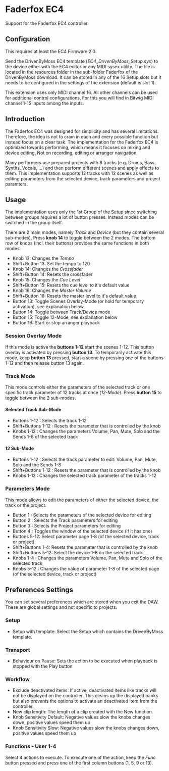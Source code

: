 # Faderfox EC4

Support for the Faderfox EC4 controller.

## Configuration

This requires at least the EC4 Firmware 2.0.

Send the DrivenByMoss EC4 template (*EC4_DrivenByMoss_Setup.syx*) to the device either with the EC4 editor or any MIDI sysex utility. The file is located in the resources folder in the sub-folder Faderfox of the DrivenByMoss download. It can be stored in any of the 16 Setup slots but it needs to be configured in the settings of the extension (default is slot 1).

This extension uses only MIDI channel 16. All other channels can be used for additional control configurations. For this you will find in Bitwig MIDI channel 1-15 inputs among the inputs.

## Introduction

The Faderfox EC4 was designed for simplicity and has several limitations. Therefore, the idea is not to cram in each and every possible function but instead focus on a clear task. The implementation for the Faderfox EC4 is optimized towards performing, which means it focuses on mixing and device editing. Not on recording, editing or arranger navigation.

Many performers use prepared projects with 8 tracks (e.g. Drums, Bass, Synths, Vocals, ...) and then perform different scenes and apply effects to them. This implementation supports 12 tracks with 12 scenes as well as editing parameters from the selected device, track parameters and project paramters.

## Usage

The implementation uses only the 1st Group of the Setup since switching between groups requires a lot of button presses. Instead modes can be switched in the group itself.

There are 2 main modes, namely *Track* and *Device* (but they contain several sub-modes). Press **knob 14** to toggle between the 2 modes.
The bottom row of knobs (incl. their buttons) provides the same functions in both modes:

* Knob 13: Changes the *Tempo*
* Shift+Button 13: Set the tempo to 120
* Knob 14: Changes the *Crossfader*
* Shift+Button 14: Resets the crossfader
* Knob 15: Changes the *Cue Level*
* Shift+Button 15: Resets the cue level to it's default value
* Knob 16: Changes the *Master Volume*
* Shift+Button 16: Resets the master level to it's default value
* Button 13: Toggle Scenes Overlay-Mode (or hold for temporary activation), see explanation below
* Button 14: Toggle between Track/Device mode
* Button 15: Toggle 12-Mode, see explanation below
* Button 16: Start or stop arranger playback

### Session Overlay Mode

If this mode is active the **buttons 1-12** start the scenes 1-12. This button overlay is activated by pressing **button 13**. To temporarily activate this mode, keep **button 13** pressed, start a scene by pressing one of the buttons 1-12 and then release button 13 again.

### Track Mode

This mode controls either the parameters of the selected track or one specific track parameter of 12 tracks at once (*12-Mode*). Press **button 15** to toggle between the 2 sub-modes.

#### Selected Track Sub-Mode

* Buttons 1-12 : Selects the track 1-12
* Shift+Buttons 1-12 : Resets the parameter that is controlled by the knob
* Knobs 1-12   : Changes the parameters Volume, Pan, Mute, Solo and the Sends 1-8 of the selected track

#### 12 Sub-Mode

* Buttons 1-12 : Selects the track parameter to edit: Volume, Pan, Mute, Solo and the Sends 1-8
* Shift+Buttons 1-12 : Resets the parameter that is controlled by the knob
* Knobs 1-12   : Changes the selected track parameter of the tracks 1-12

### Parameters Mode

This mode allows to edit the parameters of either the selected device, the track or the project. 

* Button 1    : Selects the parameters of the selected device for editing
* Button 2    : Selects the Track parameters for editing
* Button 3    : Selects the Project parameters for editing
* Button 4    : Toggles the window of the selected device (if it has one)
* Buttons 5-12: Select parameter page 1-8 (of the selected device, track or project).
* Shift+Buttons 1-4: Resets the parameter that is controlled by the knob
* Shift+Buttons 5-12: Select the device 1-8 on the selected track.
* Knobs 1-4   : Changes the parameters Volume, Pan, Mute and Solo of the selected track
* Knobs 5-12  : Changes the value of parameter 1-8 of the selected page (of the selected device, track or project)

## Preferences Settings

You can set several preferences which are stored when you exit the DAW. These are global settings and not specific to projects.

### Setup

* Setup with template: Select the Setup which contains the DrivenByMoss template.

### Transport

* Behaviour on Pause: Sets the action to be executed when playback is stopped with the Play button

### Workflow

* Exclude deactivated items: If active, deactivated items like tracks will not be displayed on the controller. This cleans up the displayed banks but also prevents the options to activate an deactivated item from the controller.
* New clip length: The length of a clip created with the New function.
* Knob Sensitivity Default: Negative values slow the knobs changes down, positive values speed them up
* Knob Sensitivity Slow: Negative values slow the knobs changes down, positive values speed them up

### Functions - User 1-4

Select 4 actions to execute. To execute one of the action, keep the *Func* button pressed and press one of the first column buttons (1, 5, 9 or 13).

<div style="page-break-after: always; visibility: hidden"> 
\pagebreak 
</div>
